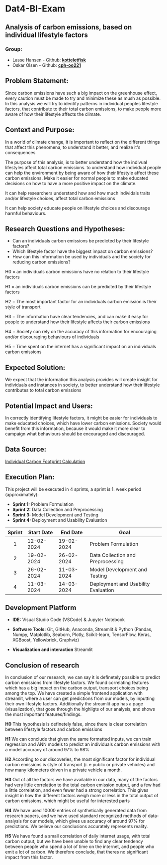 # Dat4-BI-Exam

## Analysis of carbon emissions, based on individual lifestyle factors

### Group:

- Lasse Hansen - Github: **[kotteletfisk](https://github.com/kotteletfisk)**
- Oskar Olsen - Github: **[cph-oo221](https://github.com/cph-oo221)**

## Problem Statement:

Since carbon emissions have such a big impact on the greenhouse effect, every caution must be made to try and minimize these as mush as possible.
In this analysis we will try to identify patterns in individual peoples lifestyle factors, that contribute to their total carbon emissions, to make people more aware of how their lifestyle affects the climate.

## Context and Purpose:

In a world of climate change, it is important to reflect on the different things that affect this phenomena,
to understand it better, and realize it's consequences

The purpose of this analysis, is to better understand how the indivual lifestyles affect total
carbon emissions.
to understand how individual people can help the environment by being aware of how their lifestyle
affect these carbon emissions.
Make it easier for normal people to make educated decisions on how to have a more positive impact on the climate.

It can help researchers understand how and how much individals traits and/or lifestyle choices, affect total carbon
emissions

It can help society educate people on lifestyle choices and discourage harmful behaviours.

## Research Questions and Hypotheses:

- Can an individuals carbon emissions be predicted by their lifestyle factors?
- Which lifestyle factor have the biggest impact on carbon emissions?
- How can this information be used by individuals and the society for reducing carbon emissions?

H0 = an individuals carbon emissions have no relation to their lifestyle factors

H1 = an individuals carbon emissions can be predicted by their lifestyle factors

H2 = The most important factor for an individuals carbon emission is their style of transport

H3 = The information have clear tendencies, and can make it easy for people to understand how their lifestyle
affects their carbon emissions

H4 = Society can rely on the accuracy of this information for encouraging and/or discouraging behaviours of
individuals

H5 = Time spent on the internet has a significant impact on an individuals carbon emissions

## Expected Solution:

We expect that the information this analysis provides will create insight for individuals and instances in society,
to better understand how their lifestyle contributes to total carbon emissions

## Potential Impact and Users:

In correctly identifying lifestyle factors, it might be easier for individuals to make educated choices, which have lower carbon emissions.
Society would benefit from this information, because it would make it more clear to campaign what behaviours should be encouraged and discouraged.

## Data Source:

[Individual Carbon Footprint Calculation](https://www.kaggle.com/datasets/dumanmesut/individual-carbon-footprint-calculation)

## Execution Plan:

This project will be executed in 4 sprints, a sprint is 1. week period (approximately):

- **Sprint 1:** Problem Formulation
- **Sprint 2:** Data Collection and Preprocessing
- **Sprint 3:** Model Development and Testing
- **Sprint 4:** Deployment and Usability Evaluation

| Sprint | Start Date | End Date   | Goal                                |
| :----: | ---------- | ---------- | ----------------------------------- |
|   1    | 12-02-2024 | 19-02-2024 | Problem Formulation                 |
|   2    | 19-02-2024 | 26-02-2024 | Data Collection and Preprocessing   |
|   3    | 26-02-2024 | 11-03-2024 | Model Development and Testing       |
|   4    | 11-03-2024 | 14-03-2024 | Deployment and Usability Evaluation |

## Development Platform

- **IDE:** Visual Studio Code (VSCode) & Jupyter Notebook

- **Software Tools:** Git, GitHub, Anaconda, Streamlit & Python (Pandas, Numpy, Matplotlib, Seaborn, Plotly, Scikit-learn, TensorFlow, Keras, XGBoost, Yellowbrick, Graphviz)

- **Visualization and interaction** Streamlit

## Conclusion of research

In conclusion of our research, we can say it is definetely possible to predict carbon emissions from lifestyle factors.
We found correlating features which has a big impact on the carbon output, transport choices being among the top.
We have created a simple frontend application with streamlit, where a user can get predictions from our models, by inputting their own lifestyle factors. Additionally the streamlit app has a page (visualization), that gose through the highligts of our analysis, and shows the most important features/findings.

**H0**
This hypothesis is definetely false, since there is clear correlation between lifestyle factors and carbon emissions

**H1**
We can conclude that given the same formatted inputs, we can train regression and ANN models to predict an individuals carbon emissions
with a model accuracy of around 97% to 98%

**H2**
According to our discoveries, the most significant factor
for individual carbon emissions is style of transport (i. e public or private vehicles) and how many kilometers driven in a private vehicle a month.

**H3**
Out of all the factors we have available in our data, many of the factors had very little correlation to the total carbon emission output, and a few had a little correlation, and even fewer had a strong correlation.
This gives insight in how the different factors weigh more or less in the total output of carbon emissions, which might be useful for interested parts

**H4**
We have used 10000 entries of synthetically generated data from research papers, and we have used standard recognized methods of data-analysis for our models, which gives us accuracy of around 97% for predictions. We believe our conclusions accurately represents reality.

**H5**
We have found a small correlation of daily internet usage, with total carbon output, but we have been unable to find any clear tendency between people who spend a lot of time on the internet, and people who emit a lot of carbon. We therefore conclude, that theres no significant impact from this factor.
